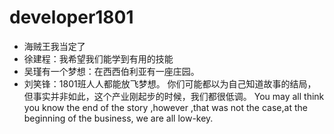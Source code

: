 # developer1801

- 海贼王我当定了
- 徐建程：我希望我们能学到有用的技能
- 吴瑾有一个梦想：在西西伯利亚有一座庄园。
- 刘笑锋：1801班人人都能放飞梦想。
你们可能都以为自己知道故事的结局，但事实并非如此，这个产业刚起步的时候，我们都很低调。 You may all think you know the end of the story ,however ,that was not the case,at the beginning of the business, we are all low-key.
